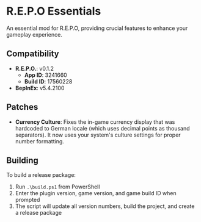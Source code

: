 # R.E.P.O Essentials

An essential mod for R.E.P.O, providing crucial features to enhance your gameplay experience.

## Compatibility

-   **R.E.P.O.**: v0.1.2
    -   **App ID**: 3241660
    -   **Build ID**: 17560228
-   **BepInEx**: v5.4.2100

## Patches

-   **Currency Culture**: Fixes the in-game currency display that was hardcoded to German locale (which uses decimal points as thousand separators). It now uses your system's culture settings for proper number formatting.

## Building

To build a release package:

1. Run `.\build.ps1` from PowerShell
2. Enter the plugin version, game version, and game build ID when prompted
3. The script will update all version numbers, build the project, and create a release package
